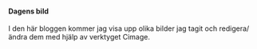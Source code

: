 #### Dagens bild

I den här bloggen kommer jag visa upp olika bilder jag tagit och redigera/ändra dem med hjälp av verktyget Cimage.
